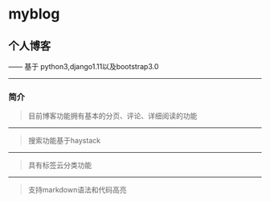 # myblog
## 个人博客

—— 基于 python3,django1.11以及bootstrap3.0

----------
### 简介
> 目前博客功能拥有基本的分页、评论、详细阅读的功能
----------
> 搜索功能基于haystack
----------
> 具有标签云分类功能
----------
> 支持markdown语法和代码高亮
